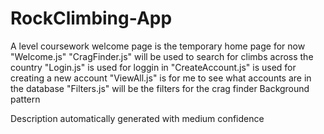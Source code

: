 # RockClimbing-App
A level coursework
welcome page is the temporary home page for now "Welcome.js"
"CragFinder.js" will be used to search for climbs across the country
"Login.js" is used for loggin in
"CreateAccount.js" is used for creating a new account
"ViewAll.js" is for me to see what accounts are in the database
"Filters.js" will be the filters for the crag finder
Background pattern

Description automatically generated with medium confidence
